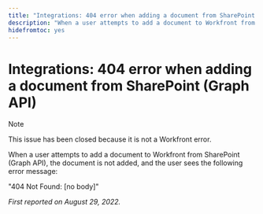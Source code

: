 ```yaml
---
title: "Integrations: 404 error when adding a document from SharePoint Graph API"
description: "When a user attempts to add a document to Workfront from SharePoint (Graph API), the document is not added, and the user sees the following error message:"
hidefromtoc: yes
---
```


# Integrations: 404 error when adding a document from SharePoint (Graph API) 

>[!NOTE]
>
>This issue has been closed because it is not a Workfront error.

When a user attempts to add a document to Workfront from SharePoint (Graph API), the document is not added, and the user sees the following error message:

"404 Not Found: [no body]"

_First reported on August 29, 2022._


